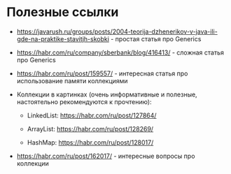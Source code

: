# Полезные ссылки

- https://javarush.ru/groups/posts/2004-teorija-dzhenerikov-v-java-ili-gde-na-praktike-stavitjh-skobki - простая статья про Generics

- https://habr.com/ru/company/sberbank/blog/416413/ - сложная статья про Generics

- https://habr.com/ru/post/159557/ - интересная статья про использование памяти коллекциями

- Коллекции в картинках (очень информативные и полезные, настоятельно рекомендуются к прочтению):

  - LinkedList: https://habr.com/ru/post/127864/

  - ArrayList: https://habr.com/ru/post/128269/

  - HashMap: https://habr.com/ru/post/128017/

- https://habr.com/ru/post/162017/ - интересные вопросы про коллекции

